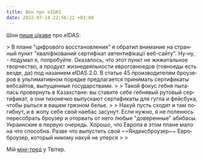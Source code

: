 ```yaml
---
title: Шон про eIDAS
date: 2022-07-14 22:56:21 +03:00
---
```


Шон [пише цікаве][1] про eIDAS:

<div lang="ru" markdown="1">
> В плане "цифрового восстановления" я обратил внимание на странный пункт "кваліфікований сертифікат автентифікації веб-сайту". Ну-ну, - подумал я, попробуйте. Оказалось, что этот пункт не жижитальное творчество, а продукт жизнедеяльности евроговноедов (говноеды есть везде, да) под назанием eIDAS 2.0. В статье 45 производителям броузеров в ультимативном порядке предлагается принимать сертификаты вебсайтов, выпущенные государствами.
>
> Такой фокус гебня пыталась провернуть в Казахстане: вы ставите себе гебнявый рутовый сертификат, а они тихонечко выпускают сертификаты для гугла и фейсбука, чтобы рыться в вашем грязном белье.
>
> Нахуй пусть сходят и там погибнут, и в жопу себе свой наебас засунут. Если нужно, я не поленюсь пересобрать броузер и оторвать от него любые "доверенные" абибасы. Украинские в первую очередь. Хорошо, что Европа в этом плане мало на что способна. Разве что выпустить 
свой ~~Яндексброузер~~ Евроброузер, который никому нахуй не уперся
>
> <https://t.me/ruheight/1224>
</div>

Мій [міні-тред][2] у Твітер.

[1]: https://www.facebook.com/ruheight/posts/pfbid0zudPSRa2azBXjyVq6RoaHFWhT52xEerC16VWZpa6cGDwpbbt8XbWS3bd5xd5rpQel
[2]: https://twitter.com/kastaneda/status/1546992906841595904
